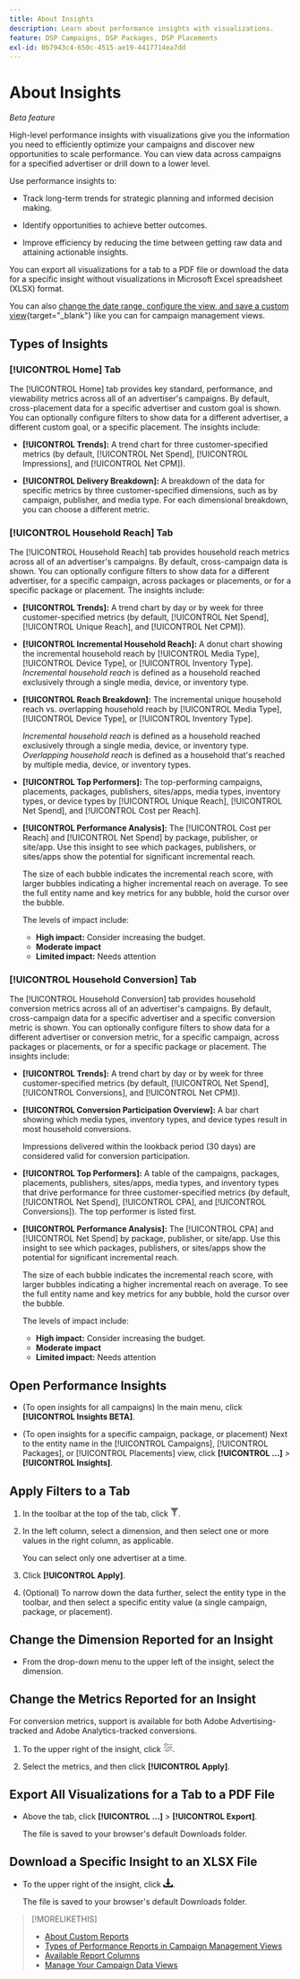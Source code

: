 ```yaml
---
title: About Insights
description: Learn about performance insights with visualizations.
feature: DSP Campaigns, DSP Packages, DSP Placements
exl-id: 0b7943c4-650c-4515-ae19-4417714ea7dd
---
```

# About Insights

*Beta feature*

High-level performance insights with visualizations give you the information you need to efficiently optimize your campaigns and discover new opportunities to scale performance. You can view data across campaigns for a specified advertiser or drill down to a lower level.

Use performance insights to:

* Track long-term trends for strategic planning and informed decision making.

* Identify opportunities to achieve better outcomes.

* Improve efficiency by reducing the time between getting raw data and attaining actionable insights.

You can export all visualizations for a tab to a PDF file or download the data for a specific insight without visualizations in Microsoft Excel spreadsheet (XLSX) format.

You can also [change the date range, configure the view, and save a custom view](/help/dsp/campaign-management/reports/campaign-data-views-manage.md){target="_blank"} like you can for campaign management views.

## Types of Insights

### [!UICONTROL Home] Tab

The [!UICONTROL Home] tab provides key standard, performance, and viewability metrics across all of an advertiser's campaigns. By default, cross-placement data for a specific advertiser and custom goal is shown. You can optionally configure filters to show data for a different advertiser, a different custom goal, or a specific placement. <!-- I don't see campaigns or packages anymore:  You can optionally configure filters to show data for a different advertiser or data for only specific campaigns, packages, custom goals, and placements. --> The insights include:

* **[!UICONTROL Trends]:** A trend chart for three customer-specified metrics (by default, [!UICONTROL Net Spend], [!UICONTROL Impressions], and [!UICONTROL Net CPM]).

* **[!UICONTROL Delivery Breakdown]:** A breakdown of the data for specific metrics by three customer-specified dimensions, such as by campaign, publisher, and media type. For each dimensional breakdown, you can choose a different metric.

### [!UICONTROL Household Reach] Tab

The [!UICONTROL Household Reach] tab provides household reach metrics across all of an advertiser's campaigns. By default, cross-campaign data is shown. You can optionally configure filters to show data for a different advertiser, for a specific campaign, across packages or placements, or for a specific package or placement. The insights include:

* **[!UICONTROL Trends]:** A trend chart by day or by week for three customer-specified metrics (by default, [!UICONTROL Net Spend], [!UICONTROL Unique Reach], and [!UICONTROL Net CPM]).

* **[!UICONTROL Incremental Household Reach]:** A donut chart showing the incremental household reach by [!UICONTROL Media Type], [!UICONTROL Device Type], or [!UICONTROL Inventory Type]. *Incremental household reach* is defined as a household reached exclusively through a single media, device, or inventory type.

* **[!UICONTROL Reach Breakdown]:** The incremental unique household reach vs. overlapping household reach by [!UICONTROL Media Type], [!UICONTROL Device Type], or [!UICONTROL Inventory Type].

  *Incremental household reach* is defined as a household reached exclusively through a single media, device, or inventory type. *Overlapping household reach* is defined as a household that's reached by multiple media, device, or inventory types.
  
* **[!UICONTROL Top Performers]:** The top-performing campaigns, placements, packages, publishers, sites/apps, media types, inventory types, or device types by [!UICONTROL Unique Reach], [!UICONTROL Net Spend], and [!UICONTROL Cost per Reach].

* **[!UICONTROL Performance Analysis]:** The [!UICONTROL Cost per Reach] and [!UICONTROL Net Spend] by package, publisher, or site/app. Use this insight to see which packages, publishers, or sites/apps show the potential for significant incremental reach.

  The size of each bubble indicates the incremental reach score, with larger bubbles indicating a higher incremental reach on average. To see the full entity name and key metrics for any bubble, hold the cursor over the bubble.

  The levels of impact include:

  * **High impact:** Consider increasing the budget.
  * **Moderate impact**
  * **Limited impact:** Needs attention

### [!UICONTROL Household Conversion] Tab

The [!UICONTROL Household Conversion] tab provides household conversion metrics across all of an advertiser's campaigns<!-- active only? -->. By default, cross-campaign data for a specific advertiser and a specific conversion metric is shown. You can optionally configure filters to show data for a different advertiser or conversion metric, for a specific campaign, across packages or placements, or for a specific package or placement. The insights include:

* **[!UICONTROL Trends]:** A trend chart by day or by week for three customer-specified metrics (by default, [!UICONTROL Net Spend], [!UICONTROL Conversions], and [!UICONTROL Net CPM]).

* **[!UICONTROL Conversion Participation Overview]:** A bar chart showing which media types, inventory types, and device types result in most household conversions. 

  Impressions delivered within the lookback period (30 days) are considered valid for conversion participation.

* **[!UICONTROL Top Performers]:** A table of the campaigns, packages, placements, publishers, sites/apps, media types, and inventory types that drive performance for three customer-specified metrics (by default, [!UICONTROL Net Spend], [!UICONTROL CPA], and [!UICONTROL Conversions]). The top performer is listed first.

* **[!UICONTROL Performance Analysis]:** The [!UICONTROL CPA] and [!UICONTROL Net Spend] by package, publisher, or site/app. Use this insight to see which packages, publishers, or sites/apps show the potential for significant incremental reach.

  The size of each bubble indicates the incremental reach score, with larger bubbles indicating a higher incremental reach on average. To see the full entity name and key metrics for any bubble, hold the cursor over the bubble.

  The levels of impact include:

  * **High impact:** Consider increasing the budget.
  * **Moderate impact**
  * **Limited impact:** Needs attention

## Open Performance Insights

* (To open insights for all campaigns) In the main menu, click **[!UICONTROL Insights BETA]**.

* (To open insights for a specific campaign, package, or placement) Next to the entity name in the [!UICONTROL Campaigns], [!UICONTROL Packages], or [!UICONTROL Placements] view, click **[!UICONTROL ...]** > **[!UICONTROL Insights]**.

## Apply Filters to a Tab

1. In the toolbar at the top of the tab, click ![Filter button](/help/dsp/assets/filter.png).

1. In the left column, select a dimension, and then select one or more values in the right column, as applicable.

   You can select only one advertiser at a time.

1. Click **[!UICONTROL Apply]**.

1. (Optional) To narrow down the data further, select the entity type in the toolbar, and then select a specific entity value (a single campaign, package, or placement).

## Change the Dimension Reported for an Insight

* From the drop-down menu to the upper left of the insight, select the dimension.

## Change the Metrics Reported for an Insight

For conversion metrics, support is available for both Adobe Advertising-tracked and Adobe Analytics-tracked conversions.

1. To the upper right of the insight, click ![Metric settings](/help/dsp/assets/metric-settings.png "Metric settings").

1. Select the metrics, and then click **[!UICONTROL Apply]**.

## Export All Visualizations for a Tab to a PDF File

* Above the tab, click **[!UICONTROL ...]** > **[!UICONTROL Export]**.

  The file is saved to your browser's default Downloads folder.

## Download a Specific Insight to an XLSX File

* To the upper right of the insight, click ![Download](/help/creative/assets/download.png "Download").

  The file is saved to your browser's default Downloads folder.

>[!MORELIKETHIS]
>
>* [About Custom Reports](/help/dsp/reports/report-about.md)
>* [Types of Performance Reports in Campaign Management Views](/help/dsp/campaign-management/reports/campaign-reports-about.md)
>* [Available Report Columns](/help/dsp/reports/report-columns.md)
>* [Manage Your Campaign Data Views](/help/dsp/campaign-management/reports/campaign-data-views-manage.md)

